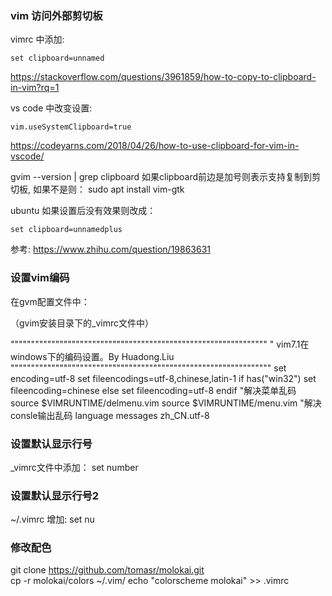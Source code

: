 ### vim 访问外部剪切板
vimrc 中添加:
```
set clipboard=unnamed
```
https://stackoverflow.com/questions/3961859/how-to-copy-to-clipboard-in-vim?rq=1

vs code 中改变设置:
```
vim.useSystemClipboard=true
```
https://codeyarns.com/2018/04/26/how-to-use-clipboard-for-vim-in-vscode/

gvim --version | grep clipboard
如果clipboard前边是加号则表示支持复制到剪切板, 如果不是则：
sudo apt install vim-gtk

ubuntu 如果设置后没有效果则改成：
```
set clipboard=unnamedplus
```
参考: https://www.zhihu.com/question/19863631
### 设置vim编码

在gvm配置文件中：

（gvim安装目录下的_vimrc文件中）

"""""""""""""""""""""""""""""""""""""""""""""""""""""""""""""""
" vim7.1在windows下的编码设置。By Huadong.Liu
""""""""""""""""""""""""""""""""""""""""""""""""""""""""""""""""
set encoding=utf-8
set fileencodings=utf-8,chinese,latin-1
if has("win32")
 set fileencoding=chinese
else
 set fileencoding=utf-8
endif
"解决菜单乱码
source $VIMRUNTIME/delmenu.vim
source $VIMRUNTIME/menu.vim
"解决consle输出乱码
language messages zh_CN.utf-8

### 设置默认显示行号
_vimrc文件中添加：
set number

### 设置默认显示行号2
~/.vimrc
增加: 
set nu

### 修改配色
git clone https://github.com/tomasr/molokai.git  
cp -r molokai/colors ~/.vim/
echo "colorscheme molokai" >> .vimrc
